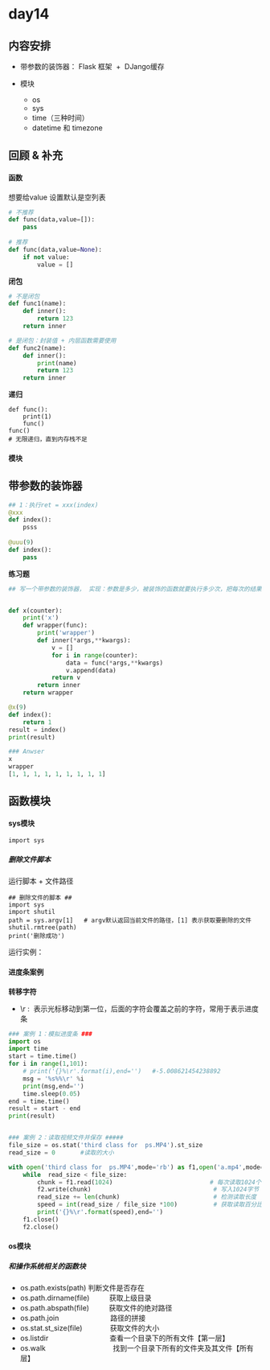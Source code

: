 
# day14


## 内容安排

- 带参数的装饰器： Flask 框架  +  DJango缓存
- 模块

   - os
   - sys
   - time（三种时间）
   - datetime 和 timezone


## 回顾 & 补充


#### 函数

想要给value 设置默认是空列表

```python
# 不推荐
def func(data,value=[]):
	pass
	
# 推荐
def func(data,value=None):
	if not value:
		value = []
```

**闭包**

```python
# 不是闭包
def func1(name):
	def inner():
		return 123
	return inner

# 是闭包：封装值 + 内层函数需要使用
def func2(name):
	def inner():
		print(name)
		return 123
	return inner
```

**递归**

```
def func():
	print(1)
	func()
func()
# 无限递归，直到内存栈不足
```


#### 模块


## 带参数的装饰器

```python
## 1：执行ret = xxx(index)
@xxx
def index():
	psss
	
@uuu(9)
def index():
	pass
```

**练习题**

```python
## 写一个带参数的装饰器， 实现：参数是多少，被装饰的函数就要执行多少次，把每次的结果添加到列表中，最后打印输出


def x(counter):
    print('x')
    def wrapper(func):
        print('wrapper')
        def inner(*args,**kwargs):
            v = []
            for i in range(counter):
                data = func(*args,**kwargs)
                v.append(data)
            return v
        return inner
    return wrapper

@x(9)
def index():
    return 1
result = index()
print(result)

### Anwser
x
wrapper
[1, 1, 1, 1, 1, 1, 1, 1, 1]
```


## 函数模块


#### sys模块

```
import sys
```


##### 删除文件脚本

运行脚本 + 文件路径

```
## 删除文件的脚本 ##
import sys
import shutil
path = sys.argv[1]   # argv默认返回当前文件的路径，[1] 表示获取要删除的文件
shutil.rmtree(path)
print('删除成功')
```

运行实例：




#### **进度条案例**

**转移字符**

- \r :  表示光标移动到第一位，后面的字符会覆盖之前的字符，常用于表示进度条

```python
### 案例 1：模拟进度条 ###
import os
import time
start = time.time()
for i in range(1,101):
    # print('{}%\r'.format(i),end='')   #-5.008621454238892
    msg = '%s%%\r' %i
    print(msg,end='')
    time.sleep(0.05)
end = time.time()
result = start - end
print(result)


### 案例 2：读取视频文件并保存 #####
file_size = os.stat('third class for  ps.MP4').st_size
read_size = 0       #读取的大小

with open('third class for  ps.MP4',mode='rb') as f1,open('a.mp4',mode='wb') as f2:
    while  read_size < file_size:
        chunk = f1.read(1024)       					# 每次读取1024个字节
        f2.write(chunk)            						 # 写入1024字节
        read_size += len(chunk)    						 # 检测读取长度
        speed = int(read_size / file_size *100)        	 # 获取读取百分比
        print('{}%\r'.format(speed),end='')
    f1.close()
    f2.close()
```


#### os模块


##### **和操作系统相关的函数块**

- os.path.exists(path)			判断文件是否存在
- os.path.dirname(file)          获取上级目录
- os.path.abspath(file)          获取文件的绝对路径
- os.path.join                          路径的拼接
- os.stat.st_size(file)              获取文件的大小
- os.listdir                               查看一个目录下的所有文件【第一层】
- os.walk                                  找到一个目录下所有的文件夹及其文件【所有层】
